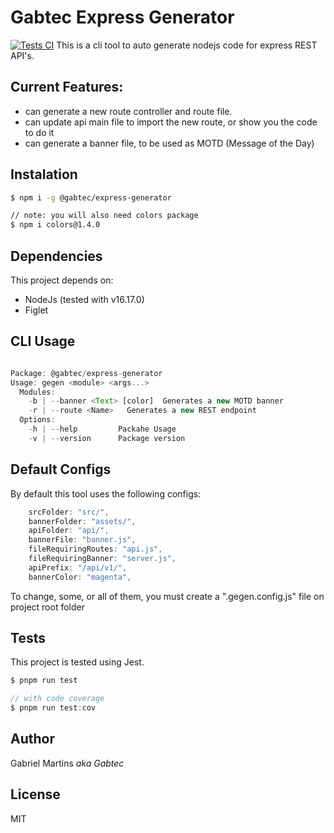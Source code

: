 # Gabtec Express Generator
[![Tests CI](https://github.com/gabtec/gabtec-express-generator/actions/workflows/tests.yml/badge.svg)](https://github.com/gabtec/gabtec-express-generator/actions/workflows/tests.yml)
This is a cli tool to auto generate nodejs code for express REST API's.

## Current Features:
- can generate a new route controller and route file.
- can update api main file to import the new route, or show you the code to do it
- can generate a banner file, to be used as MOTD (Message of the Day)


## Instalation
```sh
$ npm i -g @gabtec/express-generator

// note: you will also need colors package
$ npm i colors@1.4.0
```

## Dependencies
This project depends on:
- NodeJs (tested with v16.17.0)
- Figlet

## CLI Usage

```js 

Package: @gabtec/express-generator
Usage: gegen <module> <args...>
  Modules:
    -b | --banner <Text> [color]  Generates a new MOTD banner
    -r | --route <Name>   Generates a new REST endpoint
  Options:
    -h | --help         Packahe Usage
    -v | --version      Package version
```

## Default Configs

By default this tool uses the following configs:

```js
	srcFolder: "src/",
	bannerFolder: "assets/",
	apiFolder: "api/",
	bannerFile: "banner.js",
	fileRequiringRoutes: "api.js",
	fileRequiringBanner: "server.js",
	apiPrefix: "/api/v1/",
	bannerColor: "magenta",
```

To change, some, or all of them, you must create a ".gegen.config.js" file on project root folder

## Tests

This project is tested using Jest.

```js
$ pnpm run test

// with code coverage
$ pnpm run test:cov

```
## Author
Gabriel Martins _aka Gabtec_

## License
MIT
